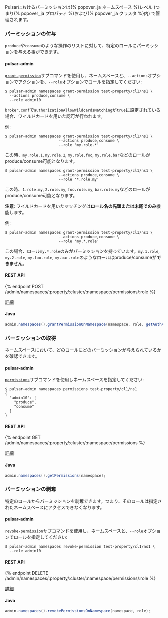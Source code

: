 <!--

    Licensed to the Apache Software Foundation (ASF) under one
    or more contributor license agreements.  See the NOTICE file
    distributed with this work for additional information
    regarding copyright ownership.  The ASF licenses this file
    to you under the Apache License, Version 2.0 (the
    "License"); you may not use this file except in compliance
    with the License.  You may obtain a copy of the License at

      http://www.apache.org/licenses/LICENSE-2.0

    Unless required by applicable law or agreed to in writing,
    software distributed under the License is distributed on an
    "AS IS" BASIS, WITHOUT WARRANTIES OR CONDITIONS OF ANY
    KIND, either express or implied.  See the License for the
    specific language governing permissions and limitations
    under the License.

-->

Pulsarにおけるパーミッションは{% popover_ja ネームスペース %}レベル (つまり{% popover_ja プロパティ %}および{% popover_ja クラスタ %}内) で管理されます。

### パーミッションの付与

`produce`や`consume`のような操作のリストに対して、特定のロールにパーミッションを与える事ができます。

#### pulsar-admin

[`grant-permission`](../../reference/CliTools#pulsar-admin-namespaces-grant-permission)サブコマンドを使用し、ネームスペースと、`--actions`オプションでアクションを、`--role`オプションでロールを指定してください:

```shell
$ pulsar-admin namespaces grant-permission test-property/cl1/ns1 \
  --actions produce,consume \
  --role admin10
```

`broker.conf`で`authorizationAllowWildcardsMatching`が`true`に設定されている場合、ワイルドカードを用いた認可が行われます。

例:

```shell
$ pulsar-admin namespaces grant-permission test-property/cl1/ns1 \
                        --actions produce,consume \
                        --role 'my.role.*'
```

この時、`my.role.1`, `my.role.2`, `my.role.foo`, `my.role.bar`などのロールがproduce/consume可能となります。

```shell
$ pulsar-admin namespaces grant-permission test-property/cl1/ns1 \
                        --actions produce,consume \
                        --role '*.role.my'
```

この時、`1.role.my`, `2.role.my`, `foo.role.my`, `bar.role.my`などのロールがproduce/consume可能となります。

**注意**: ワイルドカードを用いたマッチングは**ロール名の先頭または末尾でのみ**機能します。

例:

```shell
$ pulsar-admin namespaces grant-permission test-property/cl1/ns1 \
                        --actions produce,consume \
                        --role 'my.*.role'
```

この場合、ロール`my.*.role`のみがパーミッションを持っています。`my.1.role`, `my.2.role`, `my.foo.role`, `my.bar.role`のようなロールはproduce/consumeが**できません**。

#### REST API

{% endpoint POST /admin/namespaces/:property/:cluster/:namespace/permissions/:role %}

[詳細](../../reference/RestApi#/admin/namespaces/:property/:cluster/:namespace/permissions/:role)

#### Java

```java
admin.namespaces().grantPermissionOnNamespace(namespace, role, getAuthActions(actions));
```

### パーミッションの取得

ネームスペースにおいて、どのロールにどのパーミッションが与えられているかを確認できます。

#### pulsar-admin

[`permissions`](../../reference/CliTools#pulsar-admin-namespaces-permissions)サブコマンドを使用しネームスペースを指定してください:

```shell
$ pulsar-admin namespaces permissions test-property/cl1/ns1
{
  "admin10": [
    "produce",
    "consume"
  ]
}   
```

#### REST API

{% endpoint GET /admin/namespaces/:property/:cluster/:namespace/permissions %}

[詳細](../../reference/RestApi#/admin/namespaces/:property/:cluster/:namespace/permissions)

#### Java

```java
admin.namespaces().getPermissions(namespace);
```

### パーミッションの剥奪

特定のロールからパーミッションを剥奪できます。つまり、そのロールは指定されたネームスペースにアクセスできなくなります。

#### pulsar-admin

[`revoke-permission`](../../reference/CliTools#pulsar-admin-revoke-permission)サブコマンドを使用し、ネームスペースと、`--role`オプションでロールを指定してください:

```shell
$ pulsar-admin namespaces revoke-permission test-property/cl1/ns1 \
  --role admin10
```

#### REST API

{% endpoint DELETE /admin/namespaces/:property/:cluster/:namespace/permissions/:role %}

[詳細](../../reference/RestApi#/admin/namespaces/:property/:cluster/:namespace/permissions/:role)

#### Java

```java
admin.namespaces().revokePermissionsOnNamespace(namespace, role);
```
